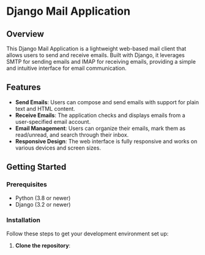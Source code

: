 # Django Mail Application

## Overview

This Django Mail Application is a lightweight web-based mail client that allows users to send and receive emails. Built with Django, it leverages SMTP for sending emails and IMAP for receiving emails, providing a simple and intuitive interface for email communication.

## Features

- **Send Emails**: Users can compose and send emails with support for plain text and HTML content.
- **Receive Emails**: The application checks and displays emails from a user-specified email account.
- **Email Management**: Users can organize their emails, mark them as read/unread, and search through their inbox.
- **Responsive Design**: The web interface is fully responsive and works on various devices and screen sizes.

## Getting Started

### Prerequisites

- Python (3.8 or newer)
- Django (3.2 or newer)

### Installation

Follow these steps to get your development environment set up:

1. **Clone the repository**:
